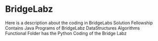# BridgeLabz
Here is a description about the coding in BridgeLabs Solution
Fellowship Contains Java Programs of BridgeLabz
DataStructures Algorithms Functional Folder has the Python Coding of the Bridge Labz
